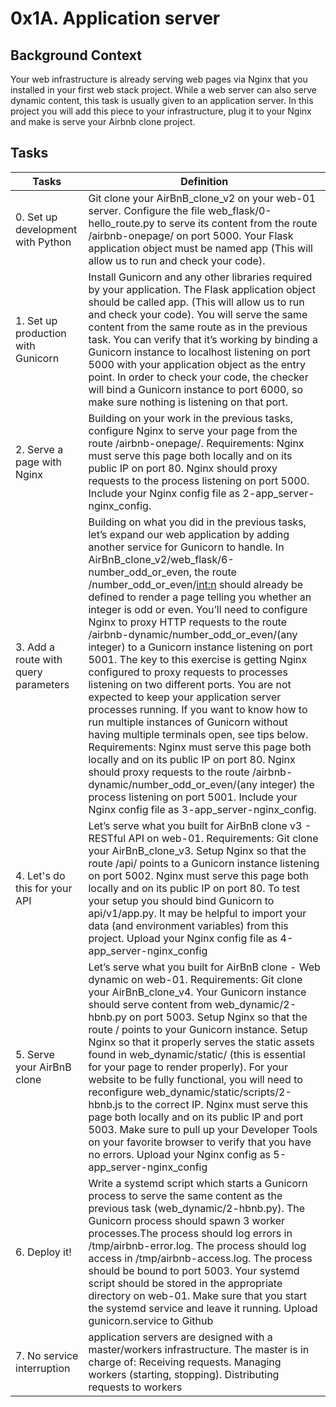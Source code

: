 # 0x1A. Application server

## Background Context

Your web infrastructure is already serving web pages via Nginx that you installed in your first web stack project. While a web server can also serve dynamic content, this task is usually given to an application server. In this project you will add this piece to your infrastructure, plug it to your Nginx and make is serve your Airbnb clone project.

## Tasks

| Tasks | Definition |
| ----- | ----- |
| 0. Set up development with Python | Git clone your AirBnB_clone_v2 on your web-01 server. Configure the file web_flask/0-hello_route.py to serve its content from the route /airbnb-onepage/ on port 5000. Your Flask application object must be named app (This will allow us to run and check your code). |
| 1. Set up production with Gunicorn | Install Gunicorn and any other libraries required by your application. The Flask application object should be called app. (This will allow us to run and check your code). You will serve the same content from the same route as in the previous task. You can verify that it’s working by binding a Gunicorn instance to localhost listening on port 5000 with your application object as the entry point. In order to check your code, the checker will bind a Gunicorn instance to port 6000, so make sure nothing is listening on that port. |
| 2. Serve a page with Nginx | Building on your work in the previous tasks, configure Nginx to serve your page from the route /airbnb-onepage/. Requirements: Nginx must serve this page both locally and on its public IP on port 80. Nginx should proxy requests to the process listening on port 5000. Include your Nginx config file as 2-app_server-nginx_config. |
| 3. Add a route with query parameters | Building on what you did in the previous tasks, let’s expand our web application by adding another service for Gunicorn to handle. In AirBnB_clone_v2/web_flask/6-number_odd_or_even, the route /number_odd_or_even/<int:n> should already be defined to render a page telling you whether an integer is odd or even. You’ll need to configure Nginx to proxy HTTP requests to the route /airbnb-dynamic/number_odd_or_even/(any integer) to a Gunicorn instance listening on port 5001. The key to this exercise is getting Nginx configured to proxy requests to processes listening on two different ports. You are not expected to keep your application server processes running. If you want to know how to run multiple instances of Gunicorn without having multiple terminals open, see tips below. Requirements:  Nginx must serve this page both locally and on its public IP on port 80. Nginx should proxy requests to the route /airbnb-dynamic/number_odd_or_even/(any integer) the process listening on port 5001. Include your Nginx config file as 3-app_server-nginx_config. |
| 4. Let's do this for your API | Let’s serve what you built for AirBnB clone v3 - RESTful API on web-01. Requirements: Git clone your AirBnB_clone_v3. Setup Nginx so that the route /api/ points to a Gunicorn instance listening on port 5002. Nginx must serve this page both locally and on its public IP on port 80. To test your setup you should bind Gunicorn to api/v1/app.py. It may be helpful to import your data (and environment variables) from this project. Upload your Nginx config file as 4-app_server-nginx_config |
| 5. Serve your AirBnB clone | Let’s serve what you built for AirBnB clone - Web dynamic on web-01. Requirements: Git clone your AirBnB_clone_v4. Your Gunicorn instance should serve content from web_dynamic/2-hbnb.py on port 5003. Setup Nginx so that the route / points to your Gunicorn instance. Setup Nginx so that it properly serves the static assets found in web_dynamic/static/ (this is essential for your page to render properly). For your website to be fully functional, you will need to reconfigure web_dynamic/static/scripts/2-hbnb.js to the correct IP. Nginx must serve this page both locally and on its public IP and port 5003. Make sure to pull up your Developer Tools on your favorite browser to verify that you have no errors. Upload your Nginx config as 5-app_server-nginx_config |
| 6. Deploy it! | Write a systemd script which starts a Gunicorn process to serve the same content as the previous task (web_dynamic/2-hbnb.py). The Gunicorn process should spawn 3 worker processes.The process should log errors in /tmp/airbnb-error.log. The process should log access in /tmp/airbnb-access.log. The process should be bound to port 5003. Your systemd script should be stored in the appropriate directory on web-01. Make sure that you start the systemd service and leave it running. Upload gunicorn.service to Github |
| 7. No service interruption |  application servers are designed with a master/workers infrastructure. The master is in charge of: Receiving requests. Managing workers (starting, stopping). Distributing requests to workers |